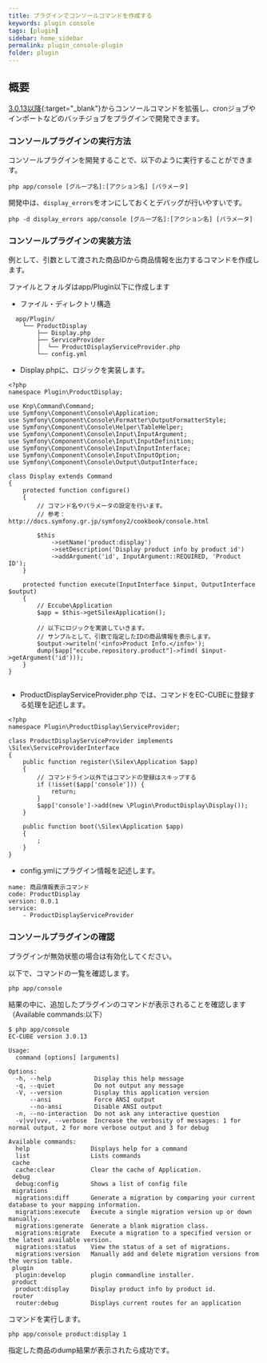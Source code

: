 ```yaml
---
title: プラグインでコンソールコマンドを作成する
keywords: plugin console
tags: [plugin]
sidebar: home_sidebar
permalink: plugin_console-plugin
folder: plugin
---
```


## 概要

[3.0.13以降](https://github.com/EC-CUBE/ec-cube/pull/1952){:target="_blank"}からコンソールコマンドを拡張し、cronジョブやインポートなどのバッチジョブをプラグインで開発できます。  

### コンソールプラグインの実行方法

コンソールプラグインを開発することで、以下のように実行することができます。

```
php app/console [グループ名]:[アクション名] [パラメータ]
```

開発中は、`display_errors`をオンにしておくとデバッグが行いやすいです。

```
php -d display_errors app/console [グループ名]:[アクション名] [パラメータ]
```

### コンソールプラグインの実装方法

例として、引数として渡された商品IDから商品情報を出力するコマンドを作成します。

ファイルとフォルダはapp/Plugin以下に作成します

* ファイル・ディレクトリ構造

```
  app/Plugin/
    └── ProductDisplay
        ├── Display.php
        ├── ServiceProvider
        │  └── ProductDisplayServiceProvider.php
        └── config.yml
```
 - Display.phpに、ロジックを実装します。

```
<?php
namespace Plugin\ProductDisplay;

use Knp\Command\Command;
use Symfony\Component\Console\Application;
use Symfony\Component\Console\Formatter\OutputFormatterStyle;
use Symfony\Component\Console\Helper\TableHelper;
use Symfony\Component\Console\Input\InputArgument;
use Symfony\Component\Console\Input\InputDefinition;
use Symfony\Component\Console\Input\InputInterface;
use Symfony\Component\Console\Input\InputOption;
use Symfony\Component\Console\Output\OutputInterface;

class Display extends Command
{
    protected function configure()
    {
        // コマンド名やパラメータの設定を行います。
        // 参考：http://docs.symfony.gr.jp/symfony2/cookbook/console.html

    	$this
            ->setName('product:display')
    	    ->setDescription('Display product info by product id')
    	    ->addArgument('id', InputArgument::REQUIRED, 'Product ID');
    }

    protected function execute(InputInterface $input, OutputInterface $output)
    {
        // Eccube\Application
        $app = $this->getSilexApplication();

        // 以下にロジックを実装していきます。
        // サンプルとして、引数で指定したIDの商品情報を表示します。
        $output->writeln('<info>Product Info.</info>');
        dump($app["eccube.repository.product"]->find( $input->getArgument('id')));
    }
}
 
```
 
 - ProductDisplayServiceProvider.php では、コマンドをEC-CUBEに登録する処理を記述します。

```
<?php
namespace Plugin\ProductDisplay\ServiceProvider;

class ProductDisplayServiceProvider implements \Silex\ServiceProviderInterface
{
    public function register(\Silex\Application $app)
    {
        // コマンドライン以外ではコマンドの登録はスキップする
        if (!isset($app['console'])) {
            return;
        }
        $app['console']->add(new \Plugin\ProductDisplay\Display());
    }

    public function boot(\Silex\Application $app)
    {
        ;
    }
}
```

- config.ymlにプラグイン情報を記述します。

```
name: 商品情報表示コマンド
code: ProductDisplay
version: 0.0.1
service:
    - ProductDisplayServiceProvider
```

### コンソールプラグインの確認

プラグインが無効状態の場合は有効化してください。

以下で、コマンドの一覧を確認します。

```
php app/console
```

結果の中に、追加したプラグインのコマンドが表示されることを確認します（Available commands:以下）

```
$ php app/console
EC-CUBE version 3.0.13

Usage:
  command [options] [arguments]

Options:
  -h, --help            Display this help message
  -q, --quiet           Do not output any message
  -V, --version         Display this application version
      --ansi            Force ANSI output
      --no-ansi         Disable ANSI output
  -n, --no-interaction  Do not ask any interactive question
  -v|vv|vvv, --verbose  Increase the verbosity of messages: 1 for normal output, 2 for more verbose output and 3 for debug

Available commands:
  help                 Displays help for a command
  list                 Lists commands
 cache
  cache:clear          Clear the cache of Application.
 debug
  debug:config         Shows a list of config file
 migrations
  migrations:diff      Generate a migration by comparing your current database to your mapping information.
  migrations:execute   Execute a single migration version up or down manually.
  migrations:generate  Generate a blank migration class.
  migrations:migrate   Execute a migration to a specified version or the latest available version.
  migrations:status    View the status of a set of migrations.
  migrations:version   Manually add and delete migration versions from the version table.
 plugin
  plugin:develop       plugin commandline installer.
 product
  product:display      Display product info by product id.
 router
  router:debug         Displays current routes for an application

```

コマンドを実行します。

```
php app/console product:display 1
```

指定した商品のdump結果が表示されたら成功です。
